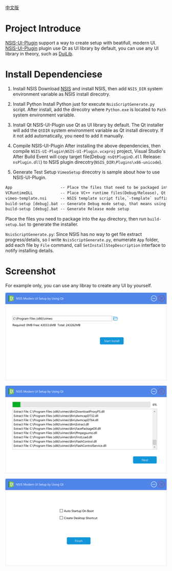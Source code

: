 [中文版](README_CH.md)

# Project Introduce
[NSIS-UI-Plugin](https://github.com/winsoft666/NSIS-UI-Plugin) support a way to create setup with beatifull, modern UI.
[NSIS-UI-Plugin](https://github.com/winsoft666/NSIS-UI-Plugin) plugin use Qt as UI library by default, you can use any UI library in theory, such as [DuiLib](https://github.com/winsoft666/duilib2).

# Install Dependenciese
1. Install NSIS
Download [NSIS](https://nsis.sourceforge.io/Download) and install NSIS, then add `NSIS_DIR` system environment variable as NSIS install direcotry.

2. Install Python
Install Python just for execute `NsisScriptGenerate.py` script. After install, add the direcotry where `Python.exe` is located to `Path` system environment variable.

3. Install Qt
NSIS-UI-Plugin use Qt as UI library by default.
The Qt installer will add the `QtDIR` system environment variable as Qt install direcotry. If it not add automatically, you need to add it manually.

4. Compile NSIS-UI-Plugin
After installing the above dependencies, then compile `NSIS-UI-Plugin\NSIS-UI-Plugin.vcxproj` project, Visual Studio's After Build Event will copy target file(Debug: `nsQtPluginD.dll` Release: `nsPlugin.dll`) to NSIS plugin direcotry(`NSIS_DIR\Plugins\x86-unicode`).

5. Generate Test Setup
`VimeoSetup` direcotry is sample about how to use NSIS-UI-Plugin.

```txt
App                     -- Place the files that need to be packaged into the installer
VCRuntimeDLL            -- Place VC++ runtime files(Debug/Release), Qt compiled with MD mode by default.
vimeo-template.nsi      -- NSIS template script file,`-template` suffix is fixed, can't change. NsisScriptGenerate.py will generate vimeo.nsi based on this template.
build-setup [debug].bat -- Generate Debug mode setup, that means using debug version Qt/NSIS-UI-Plugin.
build-setup [debug].bat -- Generate Release mode setup
```

Place the files you need to package into the `App` directory, then run `build-setup.bat` to generate the installer.


`NsisScriptGenerate.py`:
Since NSIS has no way to get file extract progress/details, so I write `NsisScriptGenerate.py`, enumerate `App` folder, add each file by `File` command, call `SetInstallStepDescription` interface to notify installing details.

# Screenshot
For example only, you can use any libray to create any UI by yourself.

![Screenshot-1](Screenshot\1.png)

![Screenshot-2](Screenshot\2.png)

![Screenshot-3](Screenshot\3.png)
